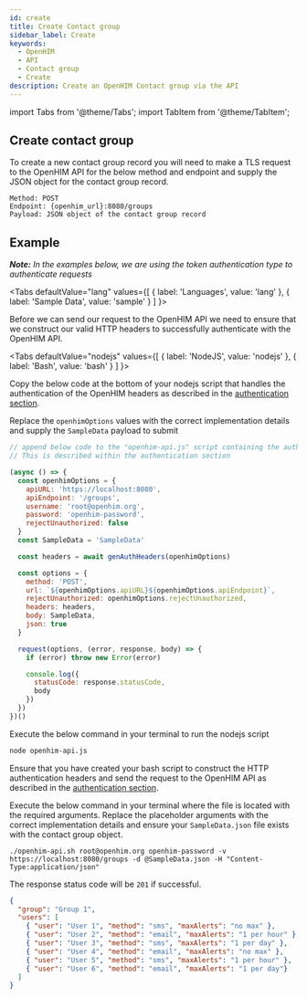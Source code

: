 ```yaml
---
id: create
title: Create Contact group
sidebar_label: Create
keywords:
  - OpenHIM
  - API
  - Contact group
  - Create
description: Create an OpenHIM Contact group via the API
---
```


import Tabs from '@theme/Tabs';
import TabItem from '@theme/TabItem';

## Create contact group

To create a new contact group record you will need to make a TLS request to the OpenHIM API for the below method and endpoint and supply the JSON object for the contact group record.

```curl
Method: POST
Endpoint: {openhim_url}:8080/groups
Payload: JSON object of the contact group record
```

## Example

***Note:*** *In the examples below, we are using the token authentication type to authenticate requests*

<Tabs
  defaultValue="lang"
  values={[
    { label: 'Languages', value: 'lang' },
    { label: 'Sample Data', value: 'sample' }
  ]
}>
<TabItem value="lang">

  Before we can send our request to the OpenHIM API we need to ensure that we construct our valid HTTP headers to successfully authenticate with the OpenHIM API.

  <Tabs
    defaultValue="nodejs"
    values={[
      { label: 'NodeJS', value: 'nodejs' },
      { label: 'Bash', value: 'bash' }
    ]
  }>
  <TabItem value="nodejs">

  Copy the below code at the bottom of your nodejs script that handles the authentication of the OpenHIM headers as described in the [authentication section](../introduction/authentication).

  Replace the `openhimOptions` values with the correct implementation details and supply the `SampleData` payload to submit

  ```javascript
  // append below code to the "openhim-api.js" script containing the authentication methods.
  // This is described within the authentication section

  (async () => {
    const openhimOptions = {
      apiURL: 'https://localhost:8080',
      apiEndpoint: '/groups',
      username: 'root@openhim.org',
      password: 'openhim-password',
      rejectUnauthorized: false
    }
    const SampleData = 'SampleData'

    const headers = await genAuthHeaders(openhimOptions)

    const options = {
      method: 'POST',
      url: `${openhimOptions.apiURL}${openhimOptions.apiEndpoint}`,
      rejectUnauthorized: openhimOptions.rejectUnauthorized,
      headers: headers,
      body: SampleData,
      json: true
    }

    request(options, (error, response, body) => {
      if (error) throw new Error(error)

      console.log({
        statusCode: response.statusCode,
        body
      })
    })
  })()
  ```

  Execute the below command in your terminal to run the nodejs script

  ```bash
  node openhim-api.js
  ```

  </TabItem>
  <TabItem value="bash">

  Ensure that you have created your bash script to construct the HTTP authentication headers and send the request to the OpenHIM API as described in the [authentication section](../introduction/authentication).

  Execute the below command in your terminal where the file is located with the required arguments. Replace the placeholder arguments with the correct implementation details and ensure your `SampleData.json` file exists with the contact group object.

  ```curl
  ./openhim-api.sh root@openhim.org openhim-password -v https://localhost:8080/groups -d @SampleData.json -H "Content-Type:application/json"
  ```

  </TabItem>
  </Tabs>

  The response status code will be `201` if successful.

</TabItem>
<TabItem value="sample">

  ```json
  {
    "group": "Group 1",
    "users": [
      { "user": "User 1", "method": "sms", "maxAlerts": "no max" },
      { "user": "User 2", "method": "email", "maxAlerts": "1 per hour" },
      { "user": "User 3", "method": "sms", "maxAlerts": "1 per day" },
      { "user": "User 4", "method": "email", "maxAlerts": "no max" },
      { "user": "User 5", "method": "sms", "maxAlerts": "1 per hour" },
      { "user": "User 6", "method": "email", "maxAlerts": "1 per day"}
    ]
  }
  ```

</TabItem>
</Tabs>
